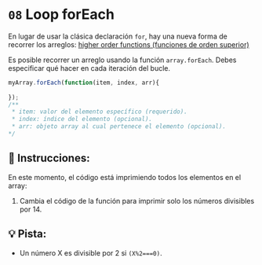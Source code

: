 # `08` Loop forEach 

En lugar de usar la clásica declaración `for`, hay una nueva forma de recorrer los arreglos: [ higher order functions (funciones de orden superior) ](https://www.youtube.com/watch?v=rRgD1yVwIvE)

Es posible recorrer un arreglo usando la función `array.forEach`. Debes especificar qué hacer en cada iteración del bucle.

```js
myArray.forEach(function(item, index, arr){
		
});
/**
 * item: valor del elemento específico (requerido).
 * index: índice del elemento (opcional).
 * arr: objeto array al cual pertenece el elemento (opcional).
*/
```

## 📝 Instrucciones:

En este momento, el código está imprimiendo todos los elementos en el array: 

1. Cambia el código de la función para imprimir solo los números divisibles por 14.

## 💡 Pista:

+ Un número X es divisible por 2 si `(X%2===0)`.